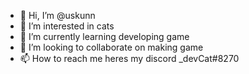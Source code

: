 - 👋 Hi, I’m @uskunn
- 👀 I’m interested in cats
- 🌱 I’m currently learning developing game
- 💞️ I’m looking to collaborate on making game
- 📫 How to reach me heres my discord _devCat#8270

<!---
uskunn/uskunn is a ✨ special ✨ repository because its `README.md` (this file) appears on your GitHub profile.
You can click the Preview link to take a look at your changes.
--->
